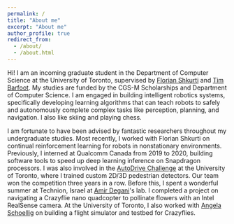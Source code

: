 ```yaml
---
permalink: /
title: "About me"
excerpt: "About me"
author_profile: true
redirect_from: 
  - /about/
  - /about.html
---
```


Hi! I am an incoming graduate student in the Department of Computer Science at the University of Toronto, supervised by [Florian Shkurti](http://www.cs.toronto.edu/~florian/) and [Tim Barfoot](http://asrl.utias.utoronto.ca/~tdb/). My studies are funded by the CGS-M Scholarships and Department of Computer Science. I am engaged in building intelligent robotics systems, specifically developing learning algorithms that can teach robots to safely and autonomously complete complex tasks like perception, planning, and navigation. I also like skiing and playing chess.   

I am fortunate to have been advised by fantastic researchers throughout my undergraduate studies. Most recently, I worked with Florian Shkurti on continual reinforcement learning for robots in nonstationary environments. Previously, I interned at Qualcomm Canada from 2019 to 2020, building software tools to speed up deep learning inference on Snapdragon processors. I was also involved in the [AutoDrive Challenge](https://www.autodrive.utoronto.ca/) at the University of Toronto, where I trained custom 2D/3D pedestrian detectors. Our team won the competition three years in a row. Before this, I spent a wonderful summer at Technion, Israel at [Amir Degani](https://adegani.net.technion.ac.il/)'s lab. I completed a project on navigating a Crazyflie nano quadcopter to pollinate flowers with an Intel RealSense camera. At the University of Toronto, I also worked with [Angela Schoellig](https://www.dynsyslab.org/vision-news/) on building a flight simulator and testbed for Crazyflies. 


